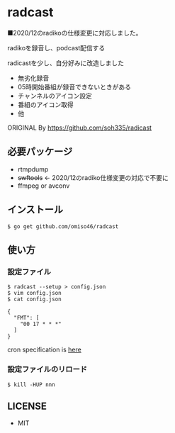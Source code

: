 # radcast

■2020/12のradikoの仕様変更に対応しました。

radikoを録音し、podcast配信する

radicastを少し、自分好みに改造しました
* 無劣化録音
* 05時開始番組が録音できないときがある
* チャンネルのアイコン設定
* 番組のアイコン取得
* 他

ORIGINAL By https://github.com/soh335/radicast


## 必要パッケージ

* rtmpdump
* <s>swftools</s> ← 2020/12のradiko仕様変更の対応で不要に
* ffmpeg or avconv

## インストール

```
$ go get github.com/omiso46/radcast
```

## 使い方

### 設定ファイル

```
$ radcast --setup > config.json
$ vim config.json
$ cat config.json

{
  "FMT": [
    "00 17 * * *"
  ]
}
```

cron specification is [here](https://godoc.org/github.com/robfig/cron#hdr-CRON_Expression_Format)

### 設定ファイルのリロード

```
$ kill -HUP nnn
```

## LICENSE

* MIT
